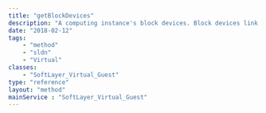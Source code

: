 ```yaml
---
title: "getBlockDevices"
description: "A computing instance's block devices. Block devices link [SoftLayer_Virtual_Disk_Image](reference/datatypes/SoftLayer_Virtual_Disk_Image) to computing instances."
date: "2018-02-12"
tags:
    - "method"
    - "sldn"
    - "Virtual"
classes:
    - "SoftLayer_Virtual_Guest"
type: "reference"
layout: "method"
mainService : "SoftLayer_Virtual_Guest"
---
```

